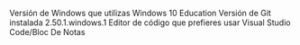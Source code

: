Versión de Windows que utilizas Windows 10 Education
Versión de Git instalada 2.50.1.windows.1
Editor de código que prefieres usar Visual Studio Code/Bloc De Notas
